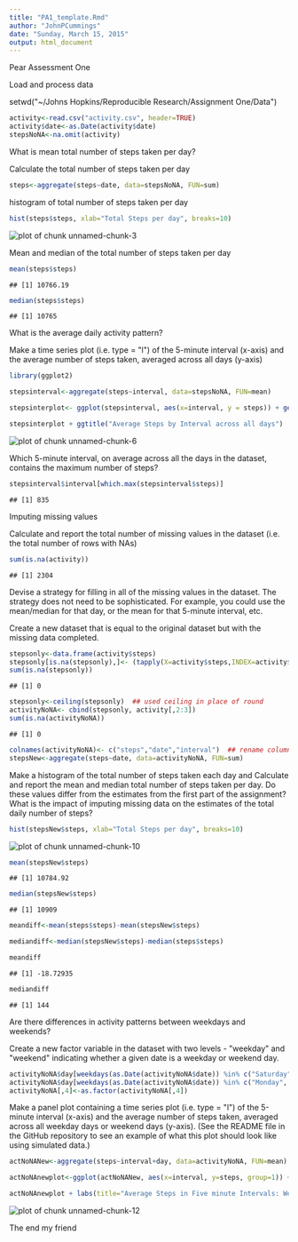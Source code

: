 ```yaml
---
title: "PA1_template.Rmd"
author: "JohnPCummings"
date: "Sunday, March 15, 2015"
output: html_document
---
```


Pear Assessment One

Load and process data

setwd("~/Johns Hopkins/Reproducible Research/Assignment One/Data")


```r
activity<-read.csv("activity.csv", header=TRUE)
activity$date<-as.Date(activity$date)
stepsNoNA<-na.omit(activity)
```

What is mean total number of steps taken per day?


Calculate the total number of steps taken per day

```r
steps<-aggregate(steps~date, data=stepsNoNA, FUN=sum)
```

histogram of total number of steps taken per day

```r
hist(steps$steps, xlab="Total Steps per day", breaks=10)
```

![plot of chunk unnamed-chunk-3](figure/unnamed-chunk-3-1.png) 

Mean and median of the total number of steps taken per day

```r
mean(steps$steps)
```

```
## [1] 10766.19
```


```r
median(steps$steps)
```

```
## [1] 10765
```

What is the average daily activity pattern?

Make a time series plot (i.e. type = "l") of the 5-minute interval (x-axis) and the average number of steps taken, averaged across all days (y-axis)


```r
library(ggplot2)

stepsinterval<-aggregate(steps~interval, data=stepsNoNA, FUN=mean)

stepsinterplot<- ggplot(stepsinterval, aes(x=interval, y = steps)) + geom_line(stat="identity")

stepsinterplot + ggtitle("Average Steps by Interval across all days")
```

![plot of chunk unnamed-chunk-6](figure/unnamed-chunk-6-1.png) 

Which 5-minute interval, on average across all the days in the dataset, contains the maximum number of steps?


```r
stepsinterval$interval[which.max(stepsinterval$steps)]
```

```
## [1] 835
```

Imputing missing values

Calculate and report the total number of missing values in the dataset (i.e. the total number of rows with NAs)


```r
sum(is.na(activity))
```

```
## [1] 2304
```

Devise a strategy for filling in all of the missing values in the dataset. The strategy does not need to be sophisticated. For example, you could use the mean/median for that day, or the mean for that 5-minute interval, etc.

Create a new dataset that is equal to the original dataset but with the missing data completed.


```r
stepsonly<-data.frame(activity$steps)
stepsonly[is.na(stepsonly),]<- (tapply(X=activity$steps,INDEX=activity$interval,FUN=mean,na.rm=TRUE))
sum(is.na(stepsonly))
```

```
## [1] 0
```

```r
stepsonly<-ceiling(stepsonly)  ## used ceiling in place of round
activityNoNA<- cbind(stepsonly, activity[,2:3])
sum(is.na(activityNoNA))
```

```
## [1] 0
```

```r
colnames(activityNoNA)<- c("steps","date","interval")  ## rename columns for ease of reference
stepsNew<-aggregate(steps~date, data=activityNoNA, FUN=sum)
```

Make a histogram of the total number of steps taken each day and Calculate and report the mean and median total number 
of steps taken per day. Do these values differ from the estimates from the first part of the assignment? What is the impact of imputing missing data on the estimates of the total daily number of steps?


```r
hist(stepsNew$steps, xlab="Total Steps per day", breaks=10)
```

![plot of chunk unnamed-chunk-10](figure/unnamed-chunk-10-1.png) 

```r
mean(stepsNew$steps)
```

```
## [1] 10784.92
```

```r
median(stepsNew$steps)
```

```
## [1] 10909
```

```r
meandiff<-mean(steps$steps)-mean(stepsNew$steps)

mediandiff<-median(stepsNew$steps)-median(steps$steps)

meandiff
```

```
## [1] -18.72935
```

```r
mediandiff
```

```
## [1] 144
```

Are there differences in activity patterns between weekdays and weekends?

Create a new factor variable in the dataset with two levels - "weekday" and "weekend" indicating whether a given date is a weekday or weekend day.


```r
activityNoNA$day[weekdays(as.Date(activityNoNA$date)) %in% c("Saturday", "Sunday")] <-"weekend"
activityNoNA$day[weekdays(as.Date(activityNoNA$date)) %in% c("Monday", "Tuesday", "Wednesday", "Thursday", "Friday")] <-"weekday"
activityNoNA[,4]<-as.factor(activityNoNA[,4])
```

Make a panel plot containing a time series plot (i.e. type = "l") of the 5-minute interval (x-axis) and the average number of steps taken, averaged across all weekday days or weekend days (y-axis). (See the README file in the GitHub repository to see an example of what this plot should look like using simulated data.)


```r
actNoNANew<-aggregate(steps~interval+day, data=activityNoNA, FUN=mean)

actNoNAnewplot<-ggplot(actNoNANew, aes(x=interval, y=steps, group=1)) + geom_line() + facet_wrap(~day, ncol=1)

actNoNAnewplot + labs(title="Average Steps in Five minute Intervals: Weekday vs. Weekend", y="Number of Steps")
```

![plot of chunk unnamed-chunk-12](figure/unnamed-chunk-12-1.png) 

The end my friend
